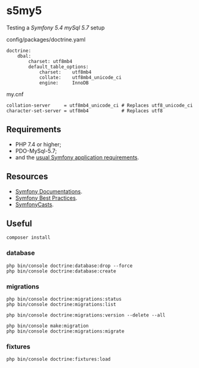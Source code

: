s5my5
========================

Testing a _Symfony 5.4_ _mySql 5.7_ setup

config/packages/doctrine.yaml

    doctrine:
        dbal:
            charset: utf8mb4
            default_table_options:
                charset:    utf8mb4
                collate:    utf8mb4_unicode_ci
                engine:     InnoDB


my.cnf

    collation-server     = utf8mb4_unicode_ci # Replaces utf8_unicode_ci
    character-set-server = utf8mb4            # Replaces utf8

Requirements
------------
* PHP 7.4 or higher;
* PDO-MySql-5.7;
* and the [usual Symfony application requirements][6].

Resources
------------
* [Symfony Documentations][8].
* [Symfony Best Practices][5].
* [SymfonyCasts][4].

Useful
--------
`composer install`  

### database
`php bin/console doctrine:database:drop --force`  
`php bin/console doctrine:database:create`  

### migrations
`php bin/console doctrine:migrations:status`  
`php bin/console doctrine:migrations:list`  

`php bin/console doctrine:migrations:version --delete --all`  

`php bin/console make:migration`  
`php bin/console doctrine:migrations:migrate`  

### fixtures
`php bin/console doctrine:fixtures:load`  







[2]: https://symfony.com/
[3]: https://symfony.com/doc/current/setup.html
[4]: https://symfonycasts.com/
[5]: https://symfony.com/doc/current/best_practices.html
[6]: https://symfony.com/doc/current/reference/requirements.html
[7]: https://symfony.com/cloud/
[8]: https://symfony.com/doc/current/